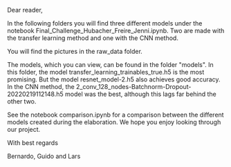 Dear reader,

In the following folders you will find three different models under the notebook Final_Challenge_Hubacher_Freire_Jenni.ipynb.
Two are made with the transfer learning method and one with the CNN method. 

You will find the pictures in the raw_data folder.

The models, which you can view, can be found in the folder "models".
In this folder, the model transfer_learning_trainables_true.h5 is the most promising.
But the model resnet_model-2.h5 also achieves good accuracy.
In the CNN method, the 2_conv_128_nodes-Batchnorm-Dropout-20220219112148.h5 model was the best, although this lags far behind the other two.
 
See the notebook comparison.ipynb for a comparison between the different models created during the elaboration.
We hope you enjoy looking through our project.

With best regards

Bernardo, Guido and Lars
